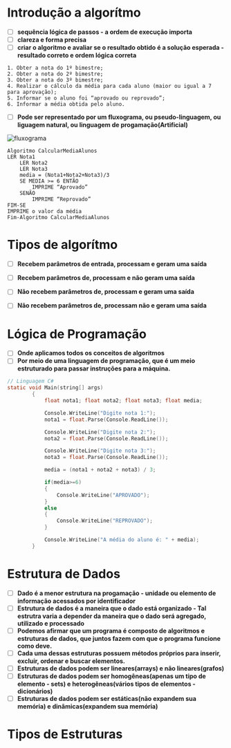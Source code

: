 # Introdução a algorítmo

- [ ] **sequência lógica de passos - a ordem de execução importa** 
- [ ] **clareza e forma precisa**
- [ ] **criar o algoritmo e avaliar se o resultado obtido é a solução esperada - resultado correto e ordem lógica correta**

``` 
1. Obter a nota do 1º bimestre;
2. Obter a nota do 2º bimestre;
3. Obter a nota do 3º bimestre;
4. Realizar o cálculo da média para cada aluno (maior ou igual a 7 para aprovação);
5. Informar se o aluno foi “aprovado ou reprovado”;
6. Informar a média obtida pelo aluno.
```

- [ ] **Pode ser representado por um fluxograma, ou pseudo-linguagem, ou liguagem natural, ou linguagem de progamação(Artificial)**

![fluxograma](https://www.alura.com.br/artigos/assets/algoritmos-e-logica-de-programacao/representacao-algoritmo-fluxograma.jpg)

```portugol
Algoritmo CalcularMediaAlunos
LER Nota1
    LER Nota2
    LER Nota3
    media = (Nota1+Nota2+Nota3)/3
    SE MEDIA >= 6 ENTÃO
        IMPRIME “Aprovado”
    SENÃO
        IMPRIME “Reprovado”
FIM-SE
IMPRIME o valor da média
Fim-Algoritmo CalcularMediaAlunos
```

# Tipos de algorítmo
- [ ] **Recebem parâmetros de entrada, processam e geram uma saída**
- [ ] **Recebem parâmetros de, processam e não geram uma saída**
- [ ] **Não recebem parâmetros de, processam e geram uma saída**
- [ ] **Não recebem parâmetros de, processam não e geram uma saída**


# Lógica de Programação
- [ ] **Onde aplicamos todos os conceitos de algoritmos**
- [ ] **Por meio de uma linguagem de programação, que é um meio estruturado para passar instruções para a máquina.**

``` c
// Linguagem C#
static void Main(string[] args)
        {
            float nota1; float nota2; float nota3; float media;

            Console.WriteLine("Digite nota 1:");
            nota1 = float.Parse(Console.ReadLine());

            Console.WriteLine("Digite nota 2:");
            nota2 = float.Parse(Console.ReadLine());

            Console.WriteLine("Digite nota 3:");
            nota3 = float.Parse(Console.ReadLine());

            media = (nota1 + nota2 + nota3) / 3;

            if(media>=6)
            {
                Console.WriteLine("APROVADO");
            }
            else
            {
                Console.WriteLine("REPROVADO");
            }

            Console.WriteLine("A média do aluno é: " + media);
        }

```

# Estrutura de Dados

- [ ] **Dado é a menor estrutura na progamação - unidade ou elemento de informação acessados por identificador**
- [ ] **Estrutura de dados é a maneira que o dado está organizado - Tal estrutra varia a depender da maneira que o dado será agregado, utilizado e processado**
- [ ] **Podemos afirmar que um programa é composto de algoritmos e estruturas de dados, que juntos fazem com que o programa funcione como deve.**
- [ ] **Cada uma dessas estruturas possuem métodos próprios para inserir, excluir, ordenar e buscar elementos.**
- [ ] **Estruturas de dados podem ser lineares(arrays) e não lineares(grafos)**
- [ ] **Estruturas de dados podem ser homogêneas(apenas um tipo de elemento - sets) e heterogêneas(vários tipos de elementos - dicionários)**
- [ ] **Estruturas de dados podem ser estáticas(não expandem sua memória) e dinâmicas(expandem sua memória)**

# Tipos de Estruturas




